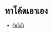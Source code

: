 <h1>หาโค้ดเอาเอง</h1>
<ul>
  <li>
    <a href="https://github.com/yssamseng/1t1u-visahakit/blob/main/communityEnterprise/updateGroup.php">อันนี้มั้ง</a>
  </li>
</ul>
